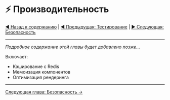 # ⚡ Производительность

[◀️ Назад к содержанию](./README.md) | [◀️ Предыдущая: Тестирование](./07-testing.md) | [▶️ Следующая: Безопасность](./09-security.md)

---

_Подробное содержание этой главы будет добавлено позже..._

Включает:

- Кэширование с Redis
- Мемоизация компонентов
- Оптимизация рендеринга

---

[Следующая глава: Безопасность →](./09-security.md)
